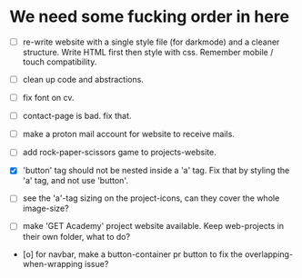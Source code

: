 # We need some fucking order in here

- [ ] re-write website with a single style file (for darkmode) and a cleaner structure. Write HTML first then style with css. Remember mobile / touch compatibility.

- [ ] clean up code and abstractions.
- [ ] fix font on cv.
- [ ] contact-page is bad. fix that.
- [ ] make a proton mail account for website to receive mails.
- [ ] add rock-paper-scissors game to projects-website.
- [x] 'button' tag should not be nested inside a 'a' tag. Fix that by styling the 'a' tag, and not use 'button'.
- [ ] see the 'a'-tag sizing on the project-icons, can they cover the whole image-size?
- [ ] make 'GET Academy' project website available. Keep web-projects in their own folder, what to do? 
- [o] for navbar, make a button-container pr button to fix the overlapping-when-wrapping issue?